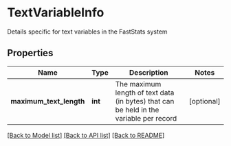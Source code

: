 # TextVariableInfo

Details specific for text variables in the FastStats system
## Properties
Name | Type | Description | Notes
------------ | ------------- | ------------- | -------------
**maximum_text_length** | **int** | The maximum length of text data (in bytes) that can be held in the variable per record | [optional] 

[[Back to Model list]](../README.md#documentation-for-models) [[Back to API list]](../README.md#documentation-for-api-endpoints) [[Back to README]](../README.md)


